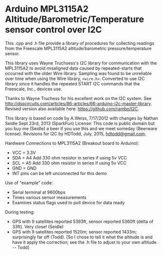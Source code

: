# Arduino MPL3115A2 Altitude/Barometric/Temperature sensor control over I2C

This .cpp and .h file provide a library of procedures for collecting readings from 
the Freescale MPL3115A2 altitude/barometric pressure/temperature sensor.

This library uses Wayne Truchsess's I2C library for communication with the MPL3115A2 to avoid
misaligned data caused by repeated-starts that occurred with the older Wire library.
Sampling was found to be unreliable over time when using the Wire library, `<wire.h>`.
Converted to use I2C library since it handles the repeated START I2C commands that the 
Freescale, Inc., devices use.

Thanks to Wayne Truchess for his excellent work on the I2C system.
See <http://dsscircuits.com/articles/86-articles/66-arduino-i2c-master-library>.  Revised version also available here: <https://github.com/rambo/I2C>.

This library is based on code by A.Weiss, 7/17/2012 with changes by Nathan Seidle Sept 23rd, 2013 (SparkFun)
License: This code is public domain but you buy me (Seidle) a beer if you use this and we meet someday (Beerware license). 
Revisions for I2C by HDTodd, July, 2015, <hdtodd@gmail.com>.
 
Hardware Connections to MPL3115A2 (Breakout board to Arduino):

* VCC = 3.3V
* SDA = A4		Add 330 ohm resistor in series if using 5v VCC
* SCL = A5		Add 330 ohm resistor in series if using 5v VCC
* GND = GND
* INT pins can be left unconnected for this demo
 
Use of "example" code:

* Serial terminal at 9600bps
* Times various sensor measurements
* Examines status flags used to poll device for data ready
 
During testing: 

* GPS with 9 satellites reported 5393ft, sensor reported 5360ft 
(delta of 33ft). Very close! (Seidle)  
* GPS with 9 satellites reported 1520m; sensor reported 1433m; 
surprisingly far off (Todd).  [So I chose to tell it what the altitude is and have it apply the correction; see the .h file to adjust to your own altitude. -- Todd]

